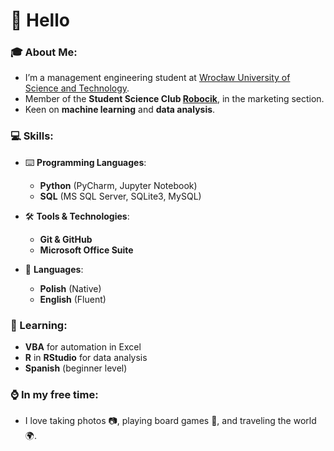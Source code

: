 # 👋 Hello

### 🎓 About Me:
- I’m a management engineering student at [Wrocław University of Science and Technology](https://www.pwr.edu.pl/).
- Member of the **Student Science Club [Robocik](https://robocik.pwr.edu.pl/)**, in the marketing section.
- Keen on **machine learning** and **data analysis**.

### 💻 Skills:
- ⌨️ **Programming Languages**:
  - **Python** (PyCharm, Jupyter Notebook)
  - **SQL** (MS SQL Server, SQLite3, MySQL)
  
- 🛠️ **Tools & Technologies**:
  - **Git & GitHub**
  - **Microsoft Office Suite**
  
- 📣 **Languages**:
  - **Polish** (Native)
  - **English** (Fluent)

### 🌱 Learning:
- **VBA** for automation in Excel
- **R** in **RStudio** for data analysis
- **Spanish** (beginner level)

### ⌚ In my free time:
- I love taking photos 📷, playing board games 🎲, and traveling the world 🌍.
